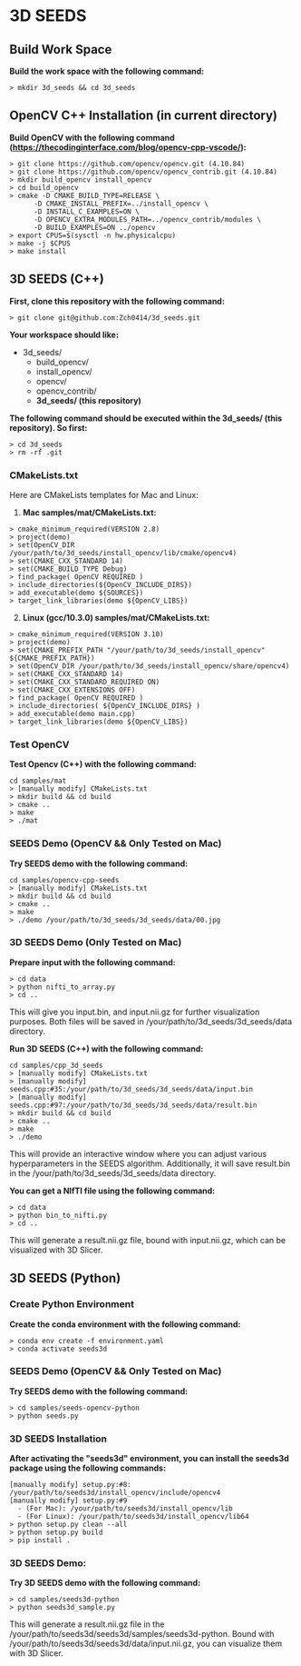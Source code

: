 # 3D SEEDS

## Build Work Space

**Build the work space with the following command:**
```
> mkdir 3d_seeds && cd 3d_seeds
```

## OpenCV C++ Installation (in current directory)

**Build OpenCV with the following command (https://thecodinginterface.com/blog/opencv-cpp-vscode/):**
```
> git clone https://github.com/opencv/opencv.git (4.10.84)
> git clone https://github.com/opencv/opencv_contrib.git (4.10.84)
> mkdir build_opencv install_opencv
> cd build_opencv
> cmake -D CMAKE_BUILD_TYPE=RELEASE \
      -D CMAKE_INSTALL_PREFIX=../install_opencv \
      -D INSTALL_C_EXAMPLES=ON \
      -D OPENCV_EXTRA_MODULES_PATH=../opencv_contrib/modules \
      -D BUILD_EXAMPLES=ON ../opencv
> export CPUS=$(sysctl -n hw.physicalcpu)
> make -j $CPUS
> make install
```

## 3D SEEDS (C++)

**First, clone this repository with the following command:**
```
> git clone git@github.com:Zch0414/3d_seeds.git
```

**Your workspace should like:**
- 3d_seeds/
  - build_opencv/
  - install_opencv/
  - opencv/
  - opencv_contrib/
  - **3d_seeds/ (this repository)**
    
**The following command should be executed within the **3d_seeds/ (this repository)**. So first:**
```
> cd 3d_seeds
> rm -rf .git
```

### CMakeLists.txt

Here are CMakeLists templates for Mac and Linux:

1. **Mac samples/mat/CMakeLists.txt:**
```
> cmake_minimum_required(VERSION 2.8)
> project(demo)
> set(OpenCV_DIR /your/path/to/3d_seeds/install_opencv/lib/cmake/opencv4)
> set(CMAKE_CXX_STANDARD 14)
> set(CMAKE_BUILD_TYPE Debug)
> find_package( OpenCV REQUIRED )
> include_directories(${OpenCV_INCLUDE_DIRS})
> add_executable(demo ${SOURCES})
> target_link_libraries(demo ${OpenCV_LIBS})
```

2. **Linux (gcc/10.3.0) samples/mat/CMakeLists.txt:**
```
> cmake_minimum_required(VERSION 3.10)
> project(demo)
> set(CMAKE_PREFIX_PATH "/your/path/to/3d_seeds/install_opencv" ${CMAKE_PREFIX_PATH})
> set(OpenCV_DIR /your/path/to/3d_seeds/install_opencv/share/opencv4)
> set(CMAKE_CXX_STANDARD 14)
> set(CMAKE_CXX_STANDARD_REQUIRED ON)
> set(CMAKE_CXX_EXTENSIONS OFF)
> find_package( OpenCV REQUIRED )
> include_directories( ${OpenCV_INCLUDE_DIRS} )
> add_executable(demo main.cpp)
> target_link_libraries(demo ${OpenCV_LIBS})
```

### Test OpenCV

**Test Opencv (C++) with the following command:**
```
cd samples/mat
> [manually modify] CMakeLists.txt
> mkdir build && cd build
> cmake ..
> make
> ./mat
```

### SEEDS Demo (OpenCV && Only Tested on Mac)

**Try SEEDS demo with the following command:**
```
cd samples/opencv-cpp-seeds
> [manually modify] CMakeLists.txt
> mkdir build && cd build
> cmake ..
> make
> ./demo /your/path/to/3d_seeds/3d_seeds/data/00.jpg
```

### 3D SEEDS Demo (Only Tested on Mac)

**Prepare input with the following command:**
```
> cd data
> python nifti_to_array.py
> cd ..
```

This will give you input.bin, and input.nii.gz for further visualization purposes. 
Both files will be saved in /your/path/to/3d_seeds/3d_seeds/data directory.

**Run 3D SEEDS (C++) with the following command:**
```
cd samples/cpp_3d_seeds
> [manually modify] CMakeLists.txt
> [manually modify] seeds.cpp:#35:/your/path/to/3d_seeds/3d_seeds/data/input.bin
> [manually modify] seeds.cpp:#97:/your/path/to/3d_seeds/3d_seeds/data/result.bin
> mkdir build && cd build
> cmake ..
> make
> ./demo
```

This will provide an interactive window where you can adjust various hyperparameters in the SEEDS algorithm. 
Additionally, it will save result.bin in the /your/path/to/3d_seeds/3d_seeds/data directory.

**You can get a NIfTI file using the following command:**
```
> cd data
> python bin_to_nifti.py
> cd ..
```

This will generate a result.nii.gz file, bound with input.nii.gz, which can be visualized with 3D Slicer.

## 3D SEEDS (Python)

### Create Python Environment

**Create the conda environment with the following command:**
```
> conda env create -f environment.yaml
> conda activate seeds3d
```

### SEEDS Demo (OpenCV && Only Tested on Mac)

**Try SEEDS demo with the following command:**
```
> cd samples/seeds-opencv-python
> python seeds.py
```

### 3D SEEDS Installation

**After activating the "seeds3d" environment, you can install the seeds3d package using the following commands:**
```
[manually modify] setup.py:#8: /your/path/to/seeds3d/install_opencv/include/opencv4
[manually modify] setup.py:#9
  - (For Mac): /your/path/to/seeds3d/install_opencv/lib
  - (For Linux): /your/path/to/seeds3d/install_opencv/lib64
> python setup.py clean --all
> python setup.py build
> pip install .
```

### 3D SEEDS Demo:

**Try 3D SEEDS demo with the following command:**
```
> cd samples/seeds3d-python
> python seeds3d_sample.py
```

This will generate a result.nii.gz file in the /your/path/to/seeds3d/seeds3d/samples/seeds3d-python.
Bound with /your/path/to/seeds3d/seeds3d/data/input.nii.gz, you can visualize them with 3D Slicer.

